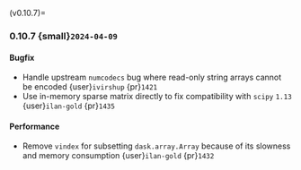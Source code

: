 (v0.10.7)=
### 0.10.7 {small}`2024-04-09`

#### Bugfix

* Handle upstream `numcodecs` bug where read-only string arrays cannot be encoded {user}`ivirshup` {pr}`1421`
* Use in-memory sparse matrix directly to fix compatibility with `scipy` `1.13` {user}`ilan-gold` {pr}`1435`

#### Performance

* Remove `vindex` for subsetting `dask.array.Array` because of its slowness and memory consumption {user}`ilan-gold` {pr}`1432`
